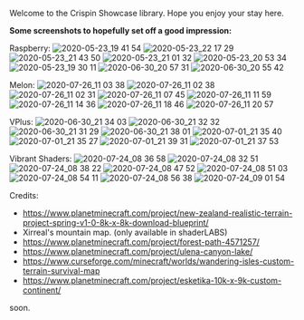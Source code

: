 Welcome to the Crispin Showcase library. Hope you enjoy your stay here.

**Some screenshots to hopefully set off a good impression:**

Raspberry:
![2020-05-23_19 41 54](https://user-images.githubusercontent.com/63942150/82746187-2e532b80-9db7-11ea-94b4-c3c131fb2eea.png)
![2020-05-23_22 17 29](https://user-images.githubusercontent.com/63942150/82862149-23c89b80-9f49-11ea-94a3-918e090ce8ad.png)
![2020-05-23_21 43 50](https://user-images.githubusercontent.com/63942150/82862197-435fc400-9f49-11ea-84f5-8cae93c0c12d.png)
![2020-05-23_21 01 32](https://user-images.githubusercontent.com/63942150/82862582-3abbbd80-9f4a-11ea-8748-53b250c6efc4.png)
![2020-05-23_20 53 34](https://user-images.githubusercontent.com/63942150/82862592-43ac8f00-9f4a-11ea-8b11-5d6d15a01cd4.png)
![2020-05-23_19 30 11](https://user-images.githubusercontent.com/63942150/82862597-45765280-9f4a-11ea-8594-263b35282aba.png)
![2020-06-30_20 57 31](https://user-images.githubusercontent.com/63942150/86135029-7ed74a80-bb14-11ea-8fbb-cfea42e6f2fe.png)
![2020-06-30_20 55 42](https://user-images.githubusercontent.com/63942150/86135072-8bf43980-bb14-11ea-882d-c42aa98a388d.png)

Melon:
![2020-07-26_11 03 38](https://user-images.githubusercontent.com/63942150/88471204-60584980-cf30-11ea-8df3-ff8cf51193ab.png)
![2020-07-26_11 02 38](https://user-images.githubusercontent.com/63942150/88471208-77973700-cf30-11ea-840d-2d637378b900.png)
![2020-07-26_11 02 31](https://user-images.githubusercontent.com/63942150/88471210-7d8d1800-cf30-11ea-99fb-43854330c0bd.png)
![2020-07-26_11 07 45](https://user-images.githubusercontent.com/63942150/88471212-854cbc80-cf30-11ea-84b8-a52eb78f1629.png)
![2020-07-26_11 11 59](https://user-images.githubusercontent.com/63942150/88471229-dceb2800-cf30-11ea-8ead-2fc8f2c0c5ce.png)
![2020-07-26_11 14 36](https://user-images.githubusercontent.com/63942150/88471251-423f1900-cf31-11ea-8627-8cd763040b08.png)
![2020-07-26_11 18 46](https://user-images.githubusercontent.com/63942150/88471278-cbeee680-cf31-11ea-9a94-28b842fcfba0.png)
![2020-07-26_11 20 57](https://user-images.githubusercontent.com/63942150/88471300-1ec89e00-cf32-11ea-87b7-51940415110c.png)



VPlus:
![2020-06-30_21 34 03](https://user-images.githubusercontent.com/63942150/86139516-0a9fa580-bb1a-11ea-9c36-649f35ed9dc5.png)
![2020-06-30_21 32 32](https://user-images.githubusercontent.com/63942150/86139535-0ffcf000-bb1a-11ea-9298-20d8fad6f460.png)
![2020-06-30_21 31 29](https://user-images.githubusercontent.com/63942150/86139567-1a1eee80-bb1a-11ea-978b-d514f745729a.png)
![2020-06-30_21 38 01](https://user-images.githubusercontent.com/63942150/86139594-2145fc80-bb1a-11ea-8196-8da16cdc2d99.png)
![2020-07-01_21 35 40](https://user-images.githubusercontent.com/63942150/86257336-9c271a00-bbe3-11ea-91e5-9d6279974b62.png)
![2020-07-01_21 35 27](https://user-images.githubusercontent.com/63942150/86257366-a34e2800-bbe3-11ea-9810-0c3aa2c5ce24.png)
![2020-07-01_21 39 31](https://user-images.githubusercontent.com/63942150/86257398-aba66300-bbe3-11ea-98ae-1aa6b85337a9.png)
![2020-07-01_21 37 53](https://user-images.githubusercontent.com/63942150/86257415-b2cd7100-bbe3-11ea-8c1b-195f4d7c74cb.png)

Vibrant Shaders:
![2020-07-24_08 36 58](https://user-images.githubusercontent.com/63942150/88353838-30bb0d00-cd89-11ea-8330-3cdbec218458.png)
![2020-07-24_08 32 51](https://user-images.githubusercontent.com/63942150/88353845-39134800-cd89-11ea-951b-235333699caf.png)
![2020-07-24_08 38 22](https://user-images.githubusercontent.com/63942150/88353859-42041980-cd89-11ea-94ad-337a2d6b5fb9.png)
![2020-07-24_08 47 52](https://user-images.githubusercontent.com/63942150/88354251-8cd26100-cd8a-11ea-9c0c-c700f665e7ab.png)
![2020-07-24_08 51 03](https://user-images.githubusercontent.com/63942150/88354372-dc189180-cd8a-11ea-8783-02fb08d650f9.png)
![2020-07-24_08 54 11](https://user-images.githubusercontent.com/63942150/88354485-429daf80-cd8b-11ea-9ef8-c8eae94b3255.png)
![2020-07-24_08 56 38](https://user-images.githubusercontent.com/63942150/88354594-9ad4b180-cd8b-11ea-8473-d512e6d1287d.png)
![2020-07-24_09 01 54](https://user-images.githubusercontent.com/63942150/88354807-5a296800-cd8c-11ea-9979-164e2410c4a3.png)

Credits:

- https://www.planetminecraft.com/project/new-zealand-realistic-terrain-project-spring-v1-0-8k-x-8k-download-blueprint/
- Xirreal's mountain map. (only available in shaderLABS)
- https://www.planetminecraft.com/project/forest-path-4571257/
- https://www.planetminecraft.com/project/ulena-canyon-lake/
- https://www.curseforge.com/minecraft/worlds/wandering-isles-custom-terrain-survival-map
- https://www.planetminecraft.com/project/esketika-10k-x-9k-custom-continent/


soon.
